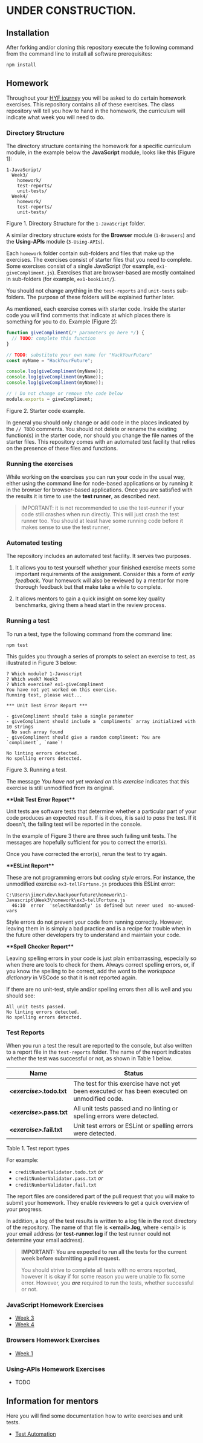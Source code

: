 # UNDER CONSTRUCTION.

## Installation

After forking and/or cloning this repository execute the following command from the command line to install all software prerequisites:

```
npm install
```

## Homework

Throughout your [HYF journey](https://github.com/HackYourFuture/curriculum) you will be asked to do certain homework exercises. This repository contains all of these exercises. The class repository will tell you how to hand in the homework, the curriculum will indicate what week you will need to do.

### Directory Structure

The directory structure containing the homework for a specific curriculum module, in the example below the **JavaScript** module, looks like this (Figure 1):

```
1-JavaScript/
  Week3/
    homework/
    test-reports/
    unit-tests/
  Week4/
    homework/
    test-reports/
    unit-tests/
```

Figure 1. Directory Structure for the `1-JavaScript` folder.

A similar directory structure exists for the **Browser** module (`1-Browsers`) and the **Using-APIs** module (`3-Using-APIs`).

Each `homework` folder contain sub-folders and files that make up the exercises. The exercises consist of starter files that you need to complete. Some exercises consist of a single JavaScript (for example, `ex1-giveCompliment.js`). Exercises that are browser-based are mostly contained in sub-folders (for example, `ex1-bookList/`).

You should not change anything in the `test-reports` and `unit-tests` sub-folders. The purpose of these folders will be explained further later.

As mentioned, each exercise comes with starter code. Inside the starter code you will find comments that indicate at which places there is something for you to do. Example (Figure 2):

```js
function giveCompliment(/* parameters go here */) {
  // TODO: complete this function
}

// TODO: substitute your own name for "HackYourFuture"
const myName = "HackYourFuture";

console.log(giveCompliment(myName));
console.log(giveCompliment(myName));
console.log(giveCompliment(myName));

// ! Do not change or remove the code below
module.exports = giveCompliment;
```

Figure 2. Starter code example.

In general you should only change or add code in the places indicated by the `// TODO` comments. You should not delete or rename the existing function(s) in the starter code, nor should you change the file names of the starter files. This repository comes with an automated test facility that relies on the presence of these files and functions.

### Running the exercises

While working on the exercises you can run your code in the usual way, either using the command line for node-based applications or by running it in the browser for browser-based applications. Once you are satisfied with the results it is time to use the **test runner**, as described next.

> IMPORTANT: it is not recommended to use the test-runner if your code still crashes when run directly. This will just crash the test runner too. You should at least have some running code before it makes sense to use the test runner,

### Automated testing

The repository includes an automated test facility. It serves two purposes.

1. It allows you to test yourself whether your finished exercise meets some important requirements of the assignment. Consider this a form of _early feedback_. Your homework will also be reviewed by a mentor for more thorough feedback but that make take a while to complete.

2. It allows mentors to gain a quick insight on some key quality benchmarks, giving them a head start in the review process.

### Running a test

To run a test, type the following command from the command line:

```
npm test
```

This guides you through a series of prompts to select an exercise to test, as illustrated in Figure 3 below:

```
? Which module? 1-Javascript
? Which week? Week3
? Which exercise? ex1-giveCompliment
You have not yet worked on this exercise.
Running test, please wait...

*** Unit Test Error Report ***

- giveCompliment should take a single parameter
- giveCompliment should include a `compliments` array initialized with 10 strings
  No such array found
- giveCompliment should give a random compliment: You are `compliment`, `name`!

No linting errors detected.
No spelling errors detected.
```

Figure 3. Running a test.

The message _You have not yet worked on this exercise_ indicates that this exercise is still unmodified from its original.

**\*\*Unit Test Error Report\*\***

Unit tests are software tests that determine whether a particular part of your code produces an expected result. If is it does, it is said to _pass_ the test. If it doesn't, the failing test will be reported in the console.

In the example of Figure 3 there are three such failing unit tests. The messages are hopefully sufficient for you to correct the error(s).

Once you have corrected the error(s), rerun the test to try again.

**\*\*ESLint Report\*\***

These are not programming errors but _coding style_ errors. For instance, the unmodified exercise `ex3-tellFortune.js` produces this ESLint error:

```
C:\Users\jimcr\dev\hackyourfuture\homework\1-Javascript\Week3\homework\ex3-tellFortune.js
  46:10  error  'selectRandomly' is defined but never used  no-unused-vars
```

Style errors do not prevent your code from running correctly. However, leaving them in is simply a bad practice and is a recipe for trouble when in the future other developers try to understand and maintain your code.

**\*\*Spell Checker Report\*\***

Leaving spelling errors in your code is just plain embarrassing, especially so when there are tools to check for them. Always correct spelling errors, or, if you know the spelling to be correct, add the word to the _workspace dictionary_ in VSCode so that it is not reported again.

If there are no unit-test, style and/or spelling errors then all is well and you should see:

```
All unit tests passed.
No linting errors detected.
No spelling errors detected.
```

### Test Reports

When you run a test the result are reported to the console, but also written to a report file in the `test-reports` folder. The name of the report indicates whether the test was successful or not, as shown in Table 1 below.

<!-- prettier-ignore -->
| Name | Status |
| ---- | ------ |
| **_\<exercise>_.todo.txt** | The test for this exercise have not yet been executed or has been executed on unmodified code. |
| **_\<exercise>_.pass.txt** | All unit tests passed and no linting or spelling errors were detected. |
| **_\<exercise>_.fail.txt** | Unit test errors or ESLint or spelling errors were detected. |

Table 1. Test report types

For example:

- `creditNumberValidator.todo.txt` _or_
- `creditNumberValidator.pass.txt` _or_
- `creditNumberValidator.fail.txt`

The report files are considered part of the pull request that you will make to submit your homework. They enable reviewers to get a quick overview of your progress.

In addition, a log of the test results is written to a log file in the root directory of the repository. The name of that file is **\<email>.log**, where \<email> is your email address (or **test-runner.log** if the test runner could not determine your email address).

> **IMPORTANT: You are expected to run all the tests for the current week before submitting a pull request.**
>
> You should strive to complete all tests with no errors reported, however it is okay if for some reason you were unable to fix some error. However, you _**are**_ required to run the tests, whether successful or not.

### JavaScript Homework Exercises

- [Week 3](/1-JavaScript/Week3/README.md)
- [Week 4](/1-JavaScript/Week4/README.md)

### Browsers Homework Exercises

- [Week 1](/2-Browsers/Week1/README.md)

### Using-APIs Homework Exercises

- TODO

## Information for mentors

Here you will find some documentation how to write exercises and unit tests.

- [Test Automation](/test-automation/README.md)
